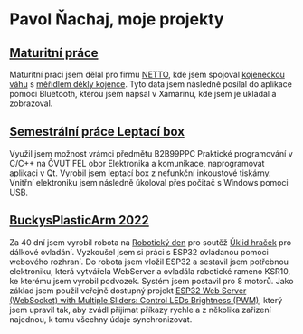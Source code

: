 # Pavol Ňachaj, moje projekty

## [Maturitní práce](Maturitní_práce/readme.md)
Maturitní praci jsem dělal pro firmu [NETTO](https://www.nettocontrol.cz/), kde jsem spojoval [kojeneckou váhu](https://www.vahynetto.cz/133-produkt-prisl-754-elektronicka-kojenecka-vaha-soehnle-professional-7752.html) s [měřidlem dékly kojence](https://www.soehnle-professional.com/productgroup/details/99/baby-langenmessstab). Tyto data jsem následně posílal do aplikace pomoci Bluetooth, kterou jsem napsal v Xamarinu, kde jsem je ukladal a zobrazoval.

## [Semestrální práce Leptací box](https://github.com/PNmJunior/Semestralni_prace_Leptaci_box.git)
Využil jsem možnost vrámci předmětu B2B99PPC Praktické programování v C/C++ na ČVUT FEL obor Elektronika a komunikace, naprogramovat aplikaci v Qt.
Vyrobil jsem leptací box z nefunkční inkoustové tiskárny. Vnitřní elektroniku jsem následně úkoloval přes počitač s Windows pomoci USB.

## [BuckysPlasticArm 2022](https://github.com/PNmJunior/RB2022-TymRECYLKON-TCB-BuckysPlasticArm.git)
Za 40 dní jsem vyrobil robota na [Robotický den](http://robotickyden.cz/2022/) pro soutěž [Úklid hraček](http://robotickyden.cz/2022/rules/2022-Toy_Cleanup-CZv1.pdf) pro dálkové ovladání. Vyzkoušel jsem si práci s ESP32  ovládanou pomoci webového rozhraní. Do robota jsem vložil ESP32 a sestavil jsem potřebnou elektroniku, která vytvářela WebServer a ovladála robotické rameno KSR10, ke kterému jsem vyrobil podvozek. Systém jsem postavil pro 8 motorů. Jako základ jsem použil veřejně dostupný projekt [ESP32 Web Server (WebSocket) with Multiple Sliders: Control LEDs Brightness (PWM)](https://randomnerdtutorials.com/esp32-web-server-websocket-sliders/), který jsem upravil tak, aby zvádl přijimat příkazy rychle a z několika zařizení najednou, k tomu všechny údaje synchronizovat.